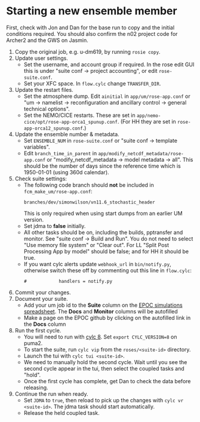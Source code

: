 # Starting a new ensemble member 

First, check with Jon and Dan for the base run to copy and the initial conditions required. 
You should also confirm the n02 project code for Archer2 and the GWS on Jasmin. 

1. Copy the original job, e.g. u-dm619, by running `rosie copy`. 
2. Update user settings.
   * Set the username, and account group if required.
     In the rose edit GUI this is under "suite conf &rarr; project accounting", or edit `rose-suite.conf`.
   * Set your XFC space. In `flow.cylc` change `TRANSFER_DIR`. 
3. Update the restart files.
   * Set the atmosphere dump.
     Edit `ainitial` in `app/um/rose-app.conf` or "um → namelist → reconfiguration and ancillary control → general technical options".
   * Set the NEMO/CICE restarts.
     These are set in `app/nemo-cice/opt/rose-app-orca1_spunup.conf`.
     (For HH they are set in `rose-app-orca12_spunup.conf`.)
4. Update the ensemble number & metadata.
   * Set `ENSEMBLE_NUM` in `rose-suite.conf` or "suite conf → template variables". 
   * Edit `branch_time_in_parent` in `app/modify_netcdf_metadata/rose-app.conf` or "modify_netcdf_metadata → model metadata → all".
     This should be the number of days since the reference time which is 1950-01-01 (using 360d calendar).
5. Check suite settings:
   * The following code branch should **not** be included in `fcm_make_um/rose-app.conf`: 
     ~~~
     branches/dev/simonwilson/vn11.6_stochastic_header
     ~~~
     This is only required when using start dumps from an earlier UM version.
   * Set jdma to **false** initially. 
   * All other tasks should be on, including the builds, pptransfer and monitor. See "suite conf → Build and Run". 
     You do not need to select "Use memory file system" or "Clear out".
     For LL "Split Post Processing App by model" should be false; and for HH it should be true. 
   * If you want cylc alerts update `webhook_url` in `bin/notify.py`, otherwise switch these off by commenting out this line in `flow.cylc`:
     ~~~
     #            handlers = notify.py
     ~~~
6. Commit your changes.
7. Document your suite.
   * Add your um job id to the **Suite** column on the [EPOC simulations spreadsheet](https://docs.google.com/spreadsheets/d/11OfKzAq017yA3WrXKD8w5n_yYrWW3_bsiEujvGQDy5k/edit?gid=738210318#gid=738210318). The **Docs** and **Monitor** columns will be autofilled
   * Make a page on the EPOC github by clicking on the autofilled link in the **Docs** column
8. Run the first cycle.
   * You will need to run with [cylc 8](https://cms.ncas.ac.uk/cylc8/). Set `export CYLC_VERSION=8` on puma2.
   * To start the suite, run `cylc vip` from the `roses/<suite-id>` directory.
   * Launch the tui with `cylc tui <suite-id>`.
   * We need to manually hold the second cycle. Wait until you see the second cycle appear in the tui, then select the coupled tasks and "hold". 
   * Once the first cycle has complete, get Dan to check the data before releasing.
9. Continue the run when ready. 
   * Set `JDMA` to `true`, then reload to pick up the changes with `cylc vr <suite-id>`. The jdma task should start automatically.
   * Release the held coupled task. 
